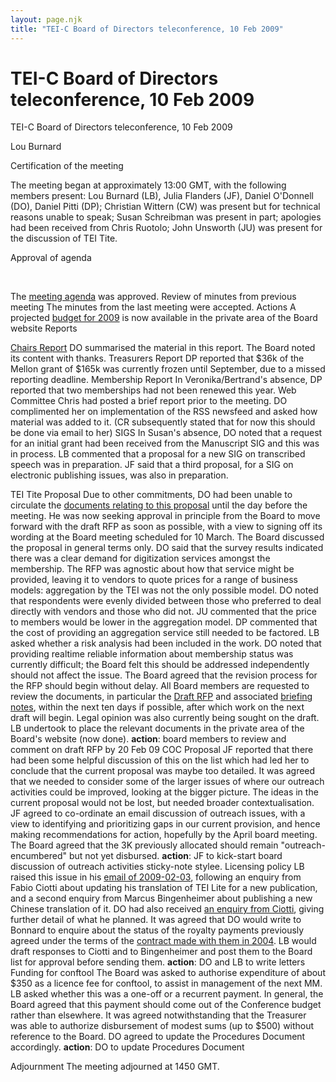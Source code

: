 ```yaml
---
layout: page.njk
title: "TEI-C Board of Directors teleconference, 10 Feb 2009"
---
```

# TEI-C Board of Directors teleconference, 10 Feb 2009





TEI\-C Board of Directors teleconference, 10 Feb 2009

Lou Burnard

Certification of the meeting
 
 The meeting began at approximately 13:00 GMT, with the following members present:
 Lou Burnard (LB), Julia Flanders (JF), Daniel O'Donnell (DO), Daniel Pitti (DP); Christian
 Wittern (CW) was present but for technical reasons unable to speak; Susan Schreibman
 was present in part; apologies had been received from Chris Ruotolo; John Unsworth
 (JU) was present for the discussion of TEI Tite.
 
 Approval of agenda
 
  
 
 
The [meeting agenda](/Board/bm32a.xml "meeting agenda") was approved.
Review of minutes from previous meeting
The minutes from the last meeting were accepted.
Actions
A projected [budget for 2009](https://drive.google.com/drive/folders/1n_PSpDbQMkljiRKj7QhQL13URIsWrmiR "budget for 2009") is now available in the private area of the Board website
Reports


[Chairs Report](/Board/bm32-chairsReport.xml "Chairs Report")
DO summarised the material in this report. The Board noted its content with thanks.
Treasurers Report
DP reported that $36k of the Mellon grant of $165k was currently frozen until September,
 due to a missed reporting deadline.
Membership Report
In Veronika/Bertrand's absence, DP reported that two memberships had not been renewed
 this year.
Web Committee
Chris had posted a brief report prior to the meeting. DO complimented her on implementation
 of the RSS newsfeed and asked how material was added to it. (CR subsequently stated
 that for now this should be done via email to her)
SIGS
In Susan's absence, DO noted that a request for an initial grant had been received
 from the Manuscript SIG and this was in process. LB commented that a proposal for
 a new SIG on transcribed speech was in preparation. JF said that a third proposal,
 for a SIG on electronic publishing issues, was also in preparation.


TEI Tite Proposal
Due to other commitments, DO had been unable to circulate the [documents relating to this proposal](https://www.tei-c.org/Vault/Tite/ "documents relating to this proposal") until the day before the meeting. He was now seeking approval in principle from the
 Board to move forward with the draft RFP as soon as possible, with a view to signing
 off its wording at the Board meeting scheduled for 10 March.
The Board discussed the proposal in general terms only. DO said that the survey results
 indicated there was a clear demand for digitization services amongst the membership.
 The RFP was agnostic about how that service might be provided, leaving it to vendors
 to quote prices for a range of business models: aggregation by the TEI was not the
 only possible model. DO noted that respondents were evenly divided between those who
 preferred to deal directly with vendors and those who did not. JU commented that the
 price to members would be lower in the aggregation model. DP commented that the cost
 of providing an aggregation service still needed to be factored. LB asked whether
 a risk analysis had been included in the work. DO noted that providing realtime reliable
 information about membership status was currently difficult; the Board felt this should
 be addressed independently should not affect the issue.
The Board agreed that the revision process for the RFP should begin without delay.
 All Board members are requested to review the documents, in particular the [Draft RFP](https://www.tei-c.org/Vault/Tite/proposaldocuments/draft-2009-01-06.pdf "Draft RFP") and associated [briefing notes](https://www.tei-c.org/Vault/Tite/proposaldocuments/benefits.pdf "briefing notes"), within the next ten days if possible, after which work on the next draft will begin.
 Legal opinion was also currently being sought on the draft. LB undertook to place
 the relevant documents in the private area of the Board's website (now done).
**action**: board members to review and comment on draft RFP by 20 Feb 09
COC Proposal
JF reported that there had been some helpful discussion of this on the list which
 had led her to conclude that the current proposal was maybe too detailed. It was agreed
 that we needed to consider some of the larger issues of where our outreach activities
 could be improved, looking at the bigger picture. The ideas in the current proposal
 would not be lost, but needed broader contextualisation.
JF agreed to co\-ordinate an email discussion of outreach issues, with a view to identifying
 and prioritizing gaps in our current provision, and hence making recommendations for
 action, hopefully by the April board meeting. The Board agreed that the 3K previously
 allocated should remain "outreach\-encumbered" but not yet disbursed.
**action**: JF to kick\-start board discussion of outreach activities sticky\-note stylee.
Licensing policy
LB raised this issue in his [email of 2009\-02\-03](http://lists.village.virginia.edu/mailman/private/tei-board/2009/006417.html "email of 2009-02-03"), following an enquiry from Fabio Ciotti about updating his translation of TEI Lite
 for a new publication, and a second enquiry from Marcus Bingenheimer about publishing
 a new Chinese translation of it. DO had also received [an enquiry from Ciotti](http://lists.village.virginia.edu/mailman/private/tei-board/attachments/20090209/16629803/attachment.eml "an enquiry from Ciotti"), giving further detail of what he planned.
It was agreed that DO would write to Bonnard to enquire about the status of the royalty
 payments previously agreed under the terms of the [contract made with them in 2004](https://www.tei-c.org.uk/Board/bonnard_contract.pdf "contract made with them in 2004"). LB would draft responses to Ciotti and to Bingenheimer and post them to the Board
 list for approval before sending them.
**action**: DO and LB to write letters
Funding for conftool
The Board was asked to authorise expenditure of about $350 as a licence fee for conftool,
 to assist in management of the next MM. LB asked whether this was a one\-off or a recurrent
 payment. In general, the Board agreed that this payment should come out of the Conference
 budget rather than elsewhere. It was agreed notwithstanding that the Treasurer was
 able to authorize disbursement of modest sums (up to $500\) without reference to the
 Board. DO agreed to update the Procedures Document accordingly.
**action**: DO to update Procedures Document

Adjournment
The meeting adjourned at 1450 GMT.


